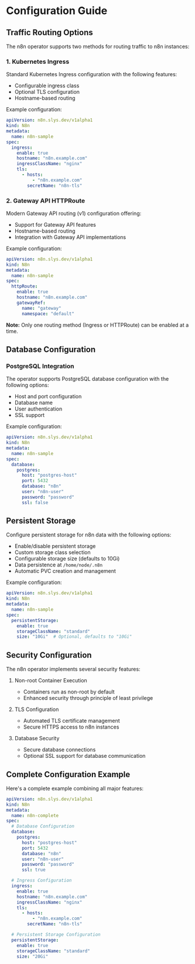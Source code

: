 # Configuration Guide

## Traffic Routing Options

The n8n operator supports two methods for routing traffic to n8n instances:

### 1. Kubernetes Ingress

Standard Kubernetes Ingress configuration with the following features:
- Configurable ingress class
- Optional TLS configuration
- Hostname-based routing

Example configuration:
```yaml
apiVersion: n8n.slys.dev/v1alpha1
kind: N8n
metadata:
  name: n8n-sample
spec:
  ingress:
    enable: true
    hostname: "n8n.example.com"
    ingressClassName: "nginx"
    tls:
      - hosts:
          - "n8n.example.com"
        secretName: "n8n-tls"
```

### 2. Gateway API HTTPRoute

Modern Gateway API routing (v1) configuration offering:
- Support for Gateway API features
- Hostname-based routing
- Integration with Gateway API implementations

Example configuration:
```yaml
apiVersion: n8n.slys.dev/v1alpha1
kind: N8n
metadata:
  name: n8n-sample
spec:
  httpRoute:
    enable: true
    hostname: "n8n.example.com"
    gatewayRef:
      name: "gateway"
      namespace: "default"
```

**Note:** Only one routing method (Ingress or HTTPRoute) can be enabled at a time.

## Database Configuration

### PostgreSQL Integration

The operator supports PostgreSQL database configuration with the following options:
- Host and port configuration
- Database name
- User authentication
- SSL support

Example configuration:
```yaml
apiVersion: n8n.slys.dev/v1alpha1
kind: N8n
metadata:
  name: n8n-sample
spec:
  database:
    postgres:
      host: "postgres-host"
      port: 5432
      database: "n8n"
      user: "n8n-user"
      password: "password"
      ssl: false
```

## Persistent Storage

Configure persistent storage for n8n data with the following options:

- Enable/disable persistent storage
- Custom storage class selection
- Configurable storage size (defaults to 10Gi)
- Data persistence at `/home/node/.n8n`
- Automatic PVC creation and management

Example configuration:
```yaml
apiVersion: n8n.slys.dev/v1alpha1
kind: N8n
metadata:
  name: n8n-sample
spec:
  persistentStorage:
    enable: true
    storageClassName: "standard"
    size: "10Gi"  # Optional, defaults to "10Gi"
```

## Security Configuration

The n8n operator implements several security features:

1. Non-root Container Execution
   - Containers run as non-root by default
   - Enhanced security through principle of least privilege

2. TLS Configuration
   - Automated TLS certificate management
   - Secure HTTPS access to n8n instances

3. Database Security
   - Secure database connections
   - Optional SSL support for database communication

## Complete Configuration Example

Here's a complete example combining all major features:

```yaml
apiVersion: n8n.slys.dev/v1alpha1
kind: N8n
metadata:
  name: n8n-complete
spec:
  # Database Configuration
  database:
    postgres:
      host: "postgres-host"
      port: 5432
      database: "n8n"
      user: "n8n-user"
      password: "password"
      ssl: true

  # Ingress Configuration
  ingress:
    enable: true
    hostname: "n8n.example.com"
    ingressClassName: "nginx"
    tls:
      - hosts:
          - "n8n.example.com"
        secretName: "n8n-tls"

  # Persistent Storage Configuration
  persistentStorage:
    enable: true
    storageClassName: "standard"
    size: "20Gi"
